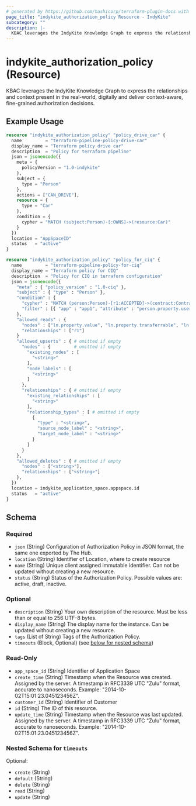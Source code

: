 ```yaml
---
# generated by https://github.com/hashicorp/terraform-plugin-docs with custom templates
page_title: "indykite_authorization_policy Resource - IndyKite"
subcategory: ""
description: |-
  KBAC leverages the IndyKite Knowledge Graph to express the relationships and  context present in the real-world, digitally and deliver context-aware, fine-grained authorization decisions.
---
```


# indykite_authorization_policy (Resource)

KBAC leverages the IndyKite Knowledge Graph to express the relationships and  context present in the real-world, digitally and deliver context-aware, fine-grained authorization decisions.

## Example Usage

```terraform
resource "indykite_authorization_policy" "policy_drive_car" {
  name         = "terraform-pipeline-policy-drive-car"
  display_name = "Terraform policy drive car"
  description  = "Policy for terraform pipeline"
  json = jsonencode({
    meta = {
      policyVersion = "1.0-indykite"
    },
    subject = {
      type = "Person"
    },
    actions = ["CAN_DRIVE"],
    resource = {
      type = "Car"
    },
    condition = {
      cypher = "MATCH (subject:Person)-[:OWNS]->(resource:Car)"
    }
  })
  location = "AppSpaceID"
  status   = "active"
}

resource "indykite_authorization_policy" "policy_for_ciq" {
  name         = "terraform-pipeline-policy-for-ciq"
  display_name = "Terraform policy for CIQ"
  description  = "Policy for CIQ in terraform configuration"
  json = jsonencode({
    "meta" : { "policy_version" : "1.0-ciq" },
    "subject" : { "type" : "Person" },
    "condition" : {
      "cypher" : "MATCH (person:Person)-[r1:ACCEPTED]->(contract:Contract)-[r2:COVERS]->(vehicle:Vehicle)-[r3:HAS]->(ln:LicenseNumber)",
      "filter" : [{ "app" : "app1", "attribute" : "person.property.username", "operator" : "=", "value" : "$username" }]
    },
    "allowed_reads" : {
      "nodes" : ["ln.property.value", "ln.property.transferrable", "ln.external_id"],
      "relationships" : ["r1"]
    }
    "allowed_upserts" : { # omitted if empty
      "nodes" : {         # omitted if empty
        "existing_nodes" : [
          "<string>"
        ],
        "node_labels" : [
          "<string>"
        ]
      },
      "relationships" : { # omitted if empty
        "existing_relationships" : [
          "<string>"
        ],
        "relationship_types" : [ # omitted if empty
          {
            "type" : "<string>",
            "source_node_label" : "<string>",
            "target_node_label" : "<string>"
          }
        ]
      }
    },
    "allowed_deletes" : { # omitted if empty
      "nodes" : ["<string>"],
      "relationships" : ["<string>"]
    },
  })
  location = indykite_application_space.appspace.id
  status   = "active"
}
```

<!-- schema generated by tfplugindocs -->
## Schema

### Required

- `json` (String) Configuration of Authorization Policy in JSON format, the same one exported by The Hub.
- `location` (String) Identifier of Location, where to create resource
- `name` (String) Unique client assigned immutable identifier. Can not be updated without creating a new resource.
- `status` (String) Status of the Authorization Policy. Possible values are: active, draft, inactive.

### Optional

- `description` (String) Your own description of the resource. Must be less than or equal to 256 UTF-8 bytes.
- `display_name` (String) The display name for the instance. Can be updated without creating a new resource.
- `tags` (List of String) Tags of the Authorization Policy.
- `timeouts` (Block, Optional) (see [below for nested schema](#nestedblock--timeouts))

### Read-Only

- `app_space_id` (String) Identifier of Application Space
- `create_time` (String) Timestamp when the Resource was created. Assigned by the server. A timestamp in RFC3339 UTC "Zulu" format, accurate to nanoseconds. Example: "2014-10-02T15:01:23.045123456Z".
- `customer_id` (String) Identifier of Customer
- `id` (String) The ID of this resource.
- `update_time` (String) Timestamp when the Resource was last updated. Assigned by the server. A timestamp in RFC3339 UTC "Zulu" format, accurate to nanoseconds. Example: "2014-10-02T15:01:23.045123456Z".

<a id="nestedblock--timeouts"></a>
### Nested Schema for `timeouts`

Optional:

- `create` (String)
- `default` (String)
- `delete` (String)
- `read` (String)
- `update` (String)
